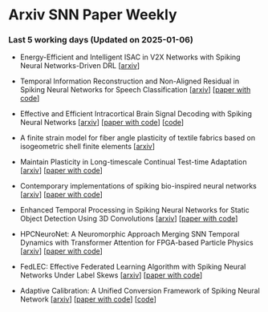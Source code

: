 # Arxiv SNN Paper Weekly


 ### **Last 5 working days (Updated on 2025-01-06)** 


- Energy-Efficient and Intelligent ISAC in V2X Networks with Spiking Neural Networks-Driven DRL [[arxiv](https://arxiv.org/abs/2501.01038)]

- Temporal Information Reconstruction and Non-Aligned Residual in Spiking Neural Networks for Speech Classification [[arxiv](https://arxiv.org/abs/2501.00348)] [[paper with code](https://paperswithcode.com/paper/temporal-information-reconstruction-and-non)]

- Effective and Efficient Intracortical Brain Signal Decoding with Spiking Neural Networks [[arxiv](https://arxiv.org/abs/2412.20714)] [[paper with code](https://paperswithcode.com/paper/effective-and-efficient-intracortical-brain)] [[code](https://github.com/1439278026/lss-ca-snn)]

- A finite strain model for fiber angle plasticity of textile fabrics based on isogeometric shell finite elements [[arxiv](https://arxiv.org/abs/2412.20131)]

- Maintain Plasticity in Long-timescale Continual Test-time Adaptation [[arxiv](https://arxiv.org/abs/2412.20034)] [[paper with code](https://paperswithcode.com/paper/maintain-plasticity-in-long-timescale)]

- Contemporary implementations of spiking bio-inspired neural networks [[arxiv](https://arxiv.org/abs/2412.17926)] [[paper with code](https://paperswithcode.com/paper/contemporary-implementations-of-spiking-bio)]

- Enhanced Temporal Processing in Spiking Neural Networks for Static Object Detection Using 3D Convolutions [[arxiv](https://arxiv.org/abs/2412.17654)] [[paper with code](https://paperswithcode.com/paper/enhanced-temporal-processing-in-spiking)]

- HPCNeuroNet: A Neuromorphic Approach Merging SNN Temporal Dynamics with Transformer Attention for FPGA-based Particle Physics [[arxiv](https://arxiv.org/abs/2412.17571)] [[paper with code](https://paperswithcode.com/paper/hpcneuronet-a-neuromorphic-approach-merging)]

- FedLEC: Effective Federated Learning Algorithm with Spiking Neural Networks Under Label Skews [[arxiv](https://arxiv.org/abs/2412.17305)] [[paper with code](https://paperswithcode.com/paper/fedlec-effective-federated-learning-algorithm)]

- Adaptive Calibration: A Unified Conversion Framework of Spiking Neural Network [[arxiv](https://arxiv.org/abs/2412.16219)] [[paper with code](https://paperswithcode.com/paper/adaptive-calibration-a-unified-conversion)] [[code](https://github.com/bic-l/burst-ann2snn)]

